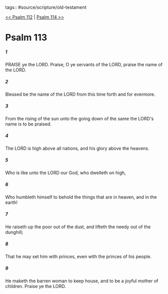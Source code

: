 tags:: #source/scripture/old-testament

[<< Psalm 112](/Old_Testament/19_Psalms/Psalm_112.md) | [Psalm 114 >>](/Old_Testament/19_Psalms/Psalm_114.md)

# Psalm 113

##### 1

PRAISE ye the LORD. Praise, O ye servants of the LORD, praise the name of the LORD.

##### 2

Blessed be the name of the LORD from this time forth and for evermore.

##### 3

From the rising of the sun unto the going down of the same the LORD's name is to be praised.

##### 4

The LORD is high above all nations, and his glory above the heavens.

##### 5

Who is like unto the LORD our God, who dwelleth on high,

##### 6

Who humbleth himself to behold the things that are in heaven, and in the earth!

##### 7

He raiseth up the poor out of the dust, and lifteth the needy out of the dunghill;

##### 8

That he may set him with princes, even with the princes of his people.

##### 9

He maketh the barren woman to keep house, and to be a joyful mother of children. Praise ye the LORD.
